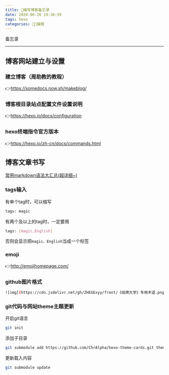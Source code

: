 ```yaml
---
title: 📝编写博客备忘录
date: 2020-06-26 19:36:59
tags: hexo
categories: 👩‍💻编程
---
```

备忘录
<!--more-->
---
## 博客网站建立与设置
### 建立博客（周助教的教程）
👉<https://somedocs.now.sh/makeblog/>

### 博客根目录站点配置文件设置说明
👉<https://hexo.io/docs/configuration>

### hexo终端指令官方版本
👉<https://hexo.io/zh-cn/docs/commands.html>

## 博客文章书写
[常用markdown语法大汇总(超详细~)](https://blog.csdn.net/wsmrzx/article/details/81478945?ops_request_misc=%257B%2522request%255Fid%2522%253A%2522159289034919724839224088%2522%252C%2522scm%2522%253A%252220140713.130102334..%2522%257D&request_id=159289034919724839224088&biz_id=0&utm_medium=distribute.pc_search_result.none-task-blog-2~all~first_rank_ecpm_v1~rank_ctr_v2-1-81478945.ecpm_v1_rank_ctr_v2&utm_term=hexo%E7%BC%96%E5%86%99%E6%96%87%E7%AB%A0 )
### tags输入
有单个tag时，可以缩写
```bash
tags: magic
```
有两个及以上的tag时，一定要用
```bash
tags: [magic,English]
```
否则会显示把`magic，English`当成一个标签

### emoji
👉<http://emojihomepage.com/>

### github图片格式
```bash
![img](https://cdn.jsdelivr.net/gh/ZHEGExyy/front/《纸牌大学》专用术语.png)
```

### git代码与网站theme主题更新
开启git语言
```bash
git init
```
添加子目录
```bash
git submodule add https://github.com/ChrAlpha/hexo-theme-cards.git themes/cards
```
更新载入内容
```bash
git submodule update
```